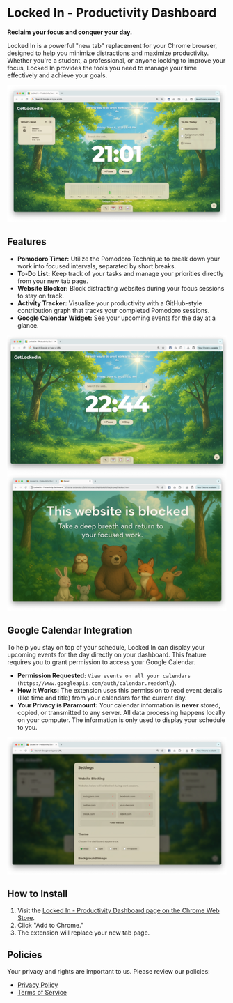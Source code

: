 # Locked In - Productivity Dashboard

**Reclaim your focus and conquer your day.**

Locked In is a powerful "new tab" replacement for your Chrome browser, designed to help you minimize distractions and maximize productivity. Whether you're a student, a professional, or anyone looking to improve your focus, Locked In provides the tools you need to manage your time effectively and achieve your goals.

![Screenshot of the main dashboard](screenshots/1.png)

## Features

*   **Pomodoro Timer:** Utilize the Pomodoro Technique to break down your work into focused intervals, separated by short breaks.
*   **To-Do List:** Keep track of your tasks and manage your priorities directly from your new tab page.
*   **Website Blocker:** Block distracting websites during your focus sessions to stay on track.
*   **Activity Tracker:** Visualize your productivity with a GitHub-style contribution graph that tracks your completed Pomodoro sessions.
*   **Google Calendar Widget:** See your upcoming events for the day at a glance.

![Screenshot of the Pomodoro timer](screenshots/2.png)
![Screenshot of the website blocker page](screenshots/4.png)

## Google Calendar Integration

To help you stay on top of your schedule, Locked In can display your upcoming events for the day directly on your dashboard. This feature requires you to grant permission to access your Google Calendar.

*   **Permission Requested:** `View events on all your calendars` (`https://www.googleapis.com/auth/calendar.readonly`).
*   **How it Works:** The extension uses this permission to read event details (like time and title) from your calendars for the current day.
*   **Your Privacy is Paramount:** Your calendar information is **never** stored, copied, or transmitted to any server. All data processing happens locally on your computer. The information is only used to display your schedule to you.

![Screenshot of the Google Calendar widget](screenshots/3.png)

## How to Install

1.  Visit the [Locked In - Productivity Dashboard page on the Chrome Web Store](https://chromewebstore.google.com/detail/locked-in-productivity-da/bojgnnnbpkpbndfnabaolonacgnjidkm).
2.  Click "Add to Chrome."
3.  The extension will replace your new tab page.

## Policies

Your privacy and rights are important to us. Please review our policies:

*   [Privacy Policy](./PRIVACY_POLICY.md)
*   [Terms of Service](./TERMS_OF_SERVICE.md) 